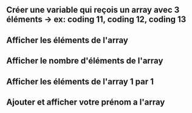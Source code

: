 
## Créer une variable qui reçois un array avec 3 éléments -> ex: coding 11, coding 12, coding 13
##  Afficher les éléments de l'array
## Afficher le nombre d'éléments de l'array
## Afficher les éléments de l'array 1 par 1
## Ajouter et afficher votre prénom a l'array